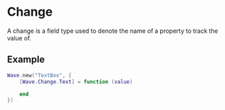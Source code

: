 # Change

A change is a field type used to denote the name of a property to track the value of.

## Example

```lua
Wave.new("TextBox", {
	[Wave.Change.Text] = function (value)

	end
})
```